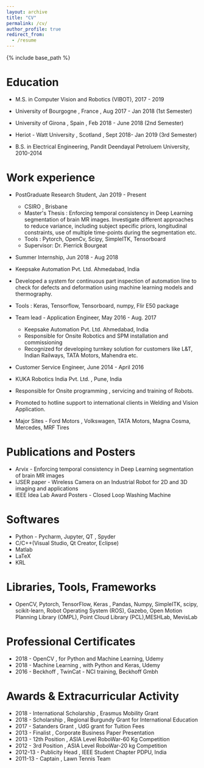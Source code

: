 ```yaml
---
layout: archive
title: "CV"
permalink: /cv/
author_profile: true
redirect_from:
  - /resume
---
```


{% include base_path %}

Education
======
* M.S. in Computer Vision and Robotics (VIBOT), 2017 - 2019
 * University of Bourgogne , France , Aug 2017 - Jan 2018 (1st Semester)
 * University of Girona , Spain , Feb 2018 - June 2018 (2nd Semester)
 * Heriot - Watt University , Scotland , Sept 2018- Jan 2019 (3rd Semester)
 
* B.S. in Electrical Engineering, Pandit Deendayal Petroluem University, 2010-2014

Work experience
======
* PostGraduate Research Student, Jan 2019 - Present 
  * CSIRO , Brisbane
  * Master's Thesis : Enforcing temporal consistency in Deep Learning segmentation of brain MR images. Investigate different approaches to reduce variance, including subject specific priors, longitudinal constraints, use of multiple time-points during the segmentation etc.
  * Tools : Pytorch, OpenCv, Scipy, SimpleITK, Tensorboard 
  * Supervisor: Dr. Pierrick Bourgeat
  
 * Summer Internship, Jun 2018 - Aug 2018
  * Keepsake Automation Pvt. Ltd. Ahmedabad, India
  * Developed a system for continuous part inspection of automation line to check for defects and deformation using machine    learning models and thermography.
  * Tools : Keras, Tensorflow, Tensorboard, numpy, Flir E50 package

* Team lead - Application Engineer,  May 2016 - Aug. 2017
  * Keepsake Automation Pvt. Ltd. Ahmedabad, India
  * Responsible for Onsite Robotics and SPM installation and commissioning
  * Recognized for developing turnkey solution for customers like L&T, Indian Railways, TATA Motors, Mahendra etc.

* Customer Service Engineer, June 2014 - April 2016
 * KUKA Robotics India Pvt. Ltd. , Pune, India
 * Responsible for Onsite programming , servicing and training of Robots.
 * Promoted to hotline support to international clients in Welding and Vision Application.
 * Major Sites - Ford Motors , Volkswagen, TATA Motors, Magna Cosma, Mercedes, MRF Tires

Publications and Posters
======

* Arvix - Enforcing temporal consistency in Deep Learning segmentation of brain MR images 	
* IJSER paper -  Wireless Camera on an Industrial Robot for 2D and 3D imaging and applications
* IEEE Idea Lab Award Posters -  Closed Loop Washing Machine

  
Softwares
======

* Python - Pycharm, Jupyter, QT , Spyder
* C/C++(Visual Studio, Qt Creator, Eclipse)
* Matlab 
* LaTeX
* KRL

Libraries, Tools, Frameworks
=======

* OpenCV, Pytorch, TensorFlow, Keras , Pandas, Numpy, SimpleITK, scipy, scikit-learn, Robot
 Operating System (ROS), Gazebo, Open Motion Planning Library (OMPL), Point Cloud Library
 (PCL),MESHLab, MevisLab

Professional Certificates
=======

* 2018 - OpenCV , for Python and Machine Learning, Udemy
* 2018 - Machine Learning , with Python and Keras, Udemy
* 2016 - Beckhoff , TwinCat - NCI training, Beckhoff Gmbh

Awards & Extracurricular Activity
========

* 2018 - International Scholarship , Erasmus Mobility Grant
* 2018  - Scholarship , Regional Burgundy Grant for International Education
* 2017  - Satanders Grant , UdG grant for Tuition Fees
* 2013  - Finalist , Corporate Business Paper Presentation
* 2013  - 12th Position , ASIA Level RoboWar-60 Kg Competition
* 2012  - 3rd Position , ASIA Level RoboWar-20 kg Competition
* 2012-13 -  Publicity Head , IEEE Student Chapter PDPU, India
* 2011-13 - Captain , Lawn Tennis Team
